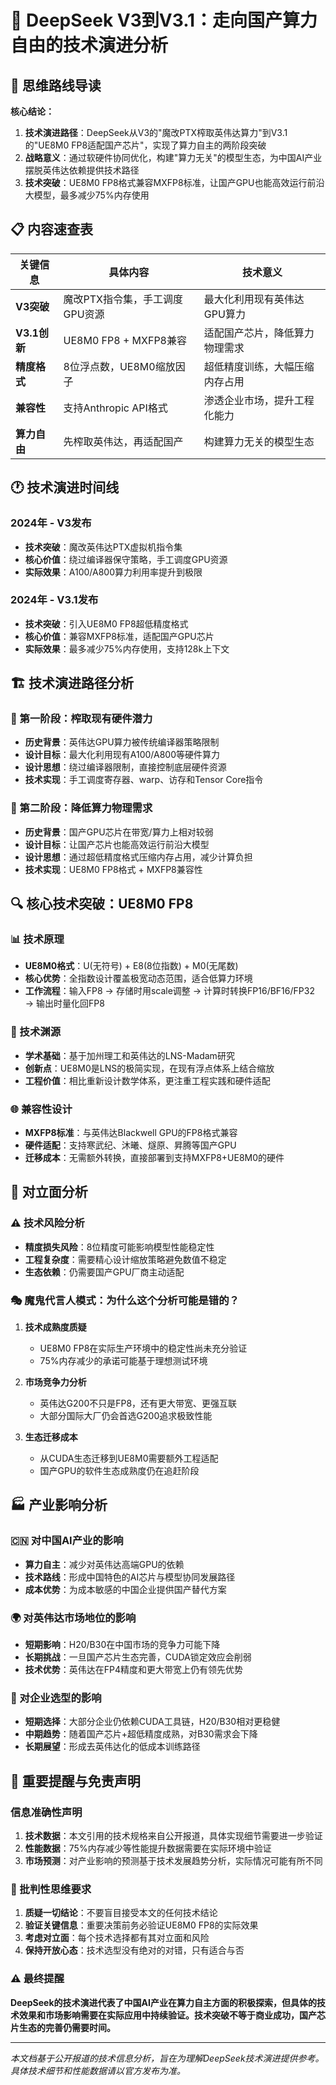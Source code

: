 # 🚨 DeepSeek V3到V3.1：走向国产算力自由的技术演进分析

## 🎯 思维路线导读

**核心结论：**
1. **技术演进路径**：DeepSeek从V3的"魔改PTX榨取英伟达算力"到V3.1的"UE8M0 FP8适配国产芯片"，实现了算力自主的两阶段突破
2. **战略意义**：通过软硬件协同优化，构建"算力无关"的模型生态，为中国AI产业摆脱英伟达依赖提供技术路径
3. **技术突破**：UE8M0 FP8格式兼容MXFP8标准，让国产GPU也能高效运行前沿大模型，最多减少75%内存使用

## 📋 内容速查表

| 关键信息 | 具体内容 | 技术意义 |
|---------|----------|----------|
| **V3突破** | 魔改PTX指令集，手工调度GPU资源 | 最大化利用现有英伟达GPU算力 |
| **V3.1创新** | UE8M0 FP8 + MXFP8兼容 | 适配国产芯片，降低算力物理需求 |
| **精度格式** | 8位浮点数，UE8M0缩放因子 | 超低精度训练，大幅压缩内存占用 |
| **兼容性** | 支持Anthropic API格式 | 渗透企业市场，提升工程化能力 |
| **算力自由** | 先榨取英伟达，再适配国产 | 构建算力无关的模型生态 |

## 🕐 技术演进时间线

### 2024年 - V3发布
- **技术突破**：魔改英伟达PTX虚拟机指令集
- **核心价值**：绕过编译器保守策略，手工调度GPU资源
- **实际效果**：A100/A800算力利用率提升到极限

### 2024年 - V3.1发布  
- **技术突破**：引入UE8M0 FP8超低精度格式
- **核心价值**：兼容MXFP8标准，适配国产GPU芯片
- **实际效果**：最多减少75%内存使用，支持128k上下文

## 🏗️ 技术演进路径分析

### 🎯 第一阶段：榨取现有硬件潜力
- **历史背景**：英伟达GPU算力被传统编译器策略限制
- **设计目标**：最大化利用现有A100/A800等硬件算力
- **设计思想**：绕过编译器限制，直接控制底层硬件资源
- **技术实现**：手工调度寄存器、warp、访存和Tensor Core指令

### 🎯 第二阶段：降低算力物理需求
- **历史背景**：国产GPU芯片在带宽/算力上相对较弱
- **设计目标**：让国产芯片也能高效运行前沿大模型
- **设计思想**：通过超低精度格式压缩内存占用，减少计算负担
- **技术实现**：UE8M0 FP8格式 + MXFP8兼容性

## 🔍 核心技术突破：UE8M0 FP8

### 📊 技术原理
- **UE8M0格式**：U(无符号) + E8(8位指数) + M0(无尾数)
- **核心优势**：全指数设计覆盖极宽动态范围，适合低算力环境
- **工作流程**：输入FP8 → 存储时用scale调整 → 计算时转换FP16/BF16/FP32 → 输出时量化回FP8

### 🔬 技术渊源
- **学术基础**：基于加州理工和英伟达的LNS-Madam研究
- **创新点**：UE8M0是LNS的极简实现，在现有浮点体系上结合缩放
- **工程价值**：相比重新设计数学体系，更注重工程实践和硬件适配

### 🌐 兼容性设计
- **MXFP8标准**：与英伟达Blackwell GPU的FP8格式兼容
- **硬件适配**：支持寒武纪、沐曦、燧原、昇腾等国产GPU
- **迁移成本**：无需额外转换，直接部署到支持MXFP8+UE8M0的硬件

## 🚨 对立面分析

### ⚠️ 技术风险分析
- **精度损失风险**：8位精度可能影响模型性能稳定性
- **工程复杂度**：需要精心设计缩放策略避免数值不稳定
- **生态依赖**：仍需要国产GPU厂商主动适配

### 🎭 魔鬼代言人模式：为什么这个分析可能是错的？

1. **技术成熟度质疑**
   - UE8M0 FP8在实际生产环境中的稳定性尚未充分验证
   - 75%内存减少的承诺可能基于理想测试环境

2. **市场竞争力分析**
   - 英伟达G200不只是FP8，还有更大带宽、更强互联
   - 大部分国际大厂仍会首选G200追求极致性能

3. **生态迁移成本**
   - 从CUDA生态迁移到UE8M0需要额外工程适配
   - 国产GPU的软件生态成熟度仍在追赶阶段

## 🏭 产业影响分析

### 🇨🇳 对中国AI产业的影响
- **算力自主**：减少对英伟达高端GPU的依赖
- **技术路线**：形成中国特色的AI芯片与模型协同发展路径
- **成本优势**：为成本敏感的中国企业提供国产替代方案

### 🌍 对英伟达市场地位的影响
- **短期影响**：H20/B30在中国市场的竞争力可能下降
- **长期挑战**：一旦国产芯片生态完善，CUDA锁定效应会削弱
- **技术优势**：英伟达在FP4精度和更大带宽上仍有领先优势

### 💼 对企业选型的影响
- **短期选择**：大部分企业仍依赖CUDA工具链，H20/B30相对更稳健
- **中期趋势**：随着国产芯片+超低精度成熟，对B30需求会下降
- **长期展望**：形成去英伟达化的低成本训练路径

## 🚨 重要提醒与免责声明

### 信息准确性声明
1. **技术数据**：本文引用的技术规格来自公开报道，具体实现细节需要进一步验证
2. **性能数据**：75%内存减少等性能提升数据需要在实际环境中验证
3. **市场预测**：对产业影响的预测基于技术发展趋势分析，实际情况可能有所不同

### 🧠 批判性思维要求
1. **质疑一切结论**：不要盲目接受本文的任何技术结论
2. **验证关键信息**：重要决策前务必验证UE8M0 FP8的实际效果
3. **考虑对立面**：每个技术选择都有其对立面和风险
4. **保持开放心态**：技术选型没有绝对的对错，只有适合与否

### ⚠️ 最终提醒
**DeepSeek的技术演进代表了中国AI产业在算力自主方面的积极探索，但具体的技术效果和市场影响需要在实际应用中持续验证。技术突破不等于商业成功，国产芯片生态的完善仍需要时间。**

---

*本文档基于公开报道的技术信息分析，旨在为理解DeepSeek技术演进提供参考。具体技术细节和性能数据请以官方发布为准。*
